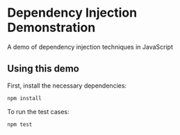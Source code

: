 # Dependency Injection Demonstration
A demo of dependency injection techniques in JavaScript

## Using this demo
First, install the necessary dependencies:
```bash
npm install
```

To run the test cases:
```bash
npm test
```
